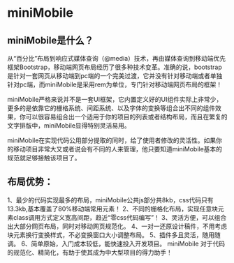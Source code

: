 # miniMobile
## miniMobile是什么？
从“百分比”布局到响应式媒体查询（@media）技术，再由媒体查询到移动端优先框架Bootstrap，移动端网页布局经历了很多种技术变革。准确的说，bootstrap是针对一套网页从移动端到pc端的一个完美过渡，它并没有针对移动端或者单独针对pc端，而miniMobile是采用rem为单位，专门针对移动端网页布局的框架！

miniMobile严格来说并不是一套UI框架，它内置定义好的UI组件实际上非常少，更多的是依靠它的栅格系统、间距系统、以及字体的变换等组合出不同的组件效果，你可以很容易组合出一个适用于你的项目的列表或者结构布局，而且在繁复的文字排版中，miniMobile显得特别灵活易用。

miniMobile在实现代码公用部分提取的同时，给了使用者修改的灵活性。如果你的移动项目非常大又或者说会有不同的人来管理，他只要知道miniMobile基本的规范就足够接触该项目了。

## 布局优势：
1、最少的代码实现最多的布局，miniMobile公共js部分共8kb，css代码只有13.3kb,基本覆盖了80%移动端常用元素！
2、不同的栅格化布局，实现任意块元素class调用方式定义宽高间距，趋近“零css代码编写”！
3、灵活方便，可以组合出大部分网页布局，同时对移动网页规范化。
4、一对一还原设计稿件，不用考虑块元素换行变换样式，不必变换窗口大小调整布局。
5、插件多且灵活，随用随调。
6、简单原始，入门成本较低，能快速投入开发项目。
miniMobile 对于代码的规范化、精简化，有助于使其成为中大型项目的得力助手！
